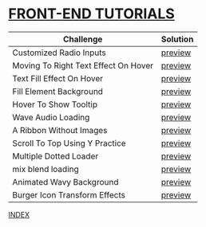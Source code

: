 # [FRONT-END TUTORIALS](https://codepen.io/collection/RzPqva)
| Challenge                            | Solution                                               |
| ------------------------------------ | ------------------------------------------------------ |
| Customized Radio Inputs              | [preview](https://codepen.io/KhalidMesbah/pen/qBrdxGV) |
| Moving To Right Text Effect On Hover | [preview](https://codepen.io/KhalidMesbah/pen/yLgPPJz) |
| Text Fill Effect On Hover            | [preview](https://codepen.io/KhalidMesbah/pen/JjEMbEN) |
| Fill Element Background              | [preview](https://codepen.io/KhalidMesbah/pen/RwKyXoO) |
| Hover To Show Tooltip                | [preview](https://codepen.io/KhalidMesbah/pen/jOyZrxy) |
| Wave Audio Loading                   | [preview](https://codepen.io/KhalidMesbah/pen/yLMLQNX) |
| A Ribbon Without Images              | [preview](https://codepen.io/KhalidMesbah/pen/QWdmeoO) |
| Scroll To Top Using Y Practice       | [preview](https://codepen.io/KhalidMesbah/pen/yLXQKYv) |
| Multiple Dotted Loader               | [preview](https://codepen.io/KhalidMesbah/pen/ZEvVMNr) |
| mix blend loading                    | [preview](https://codepen.io/KhalidMesbah/pen/KKZbGJG) |
| Animated Wavy Background             | [preview](https://codepen.io/KhalidMesbah/pen/YzYdRje) |
| Burger Icon Transform Effects        | [preview](https://codepen.io/KhalidMesbah/pen/RwxEEZO) |


[INDEX](README.md)
